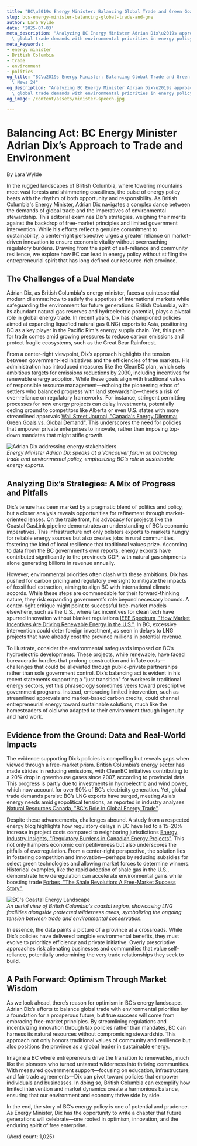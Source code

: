 ```yaml
---
title: "BC\u2019s Energy Minister: Balancing Global Trade and Green Goals"
slug: bcs-energy-minister-balancing-global-trade-and-gre
author: Lara Wylde
date: '2025-07-03'
meta_description: "Analyzing BC Energy Minister Adrian Dix\u2019s approach to balancing\
  \ global trade demands with environmental priorities in energy policy."
meta_keywords:
- energy minister
- British Columbia
- trade
- environment
- politics
og_title: "BC\u2019s Energy Minister: Balancing Global Trade and Green Goals - Spot\
  \ News 24"
og_description: "Analyzing BC Energy Minister Adrian Dix\u2019s approach to balancing\
  \ global trade demands with environmental priorities in energy policy."
og_image: /content/assets/minister-speech.jpg

---
```

# Balancing Act: BC Energy Minister Adrian Dix’s Approach to Trade and Environment

By Lara Wylde  

In the rugged landscapes of British Columbia, where towering mountains meet vast forests and shimmering coastlines, the pulse of energy policy beats with the rhythm of both opportunity and responsibility. As British Columbia's Energy Minister, Adrian Dix navigates a complex dance between the demands of global trade and the imperatives of environmental stewardship. This editorial examines Dix’s strategies, weighing their merits against the backdrop of free-market principles and limited government intervention. While his efforts reflect a genuine commitment to sustainability, a center-right perspective urges a greater reliance on market-driven innovation to ensure economic vitality without overreaching regulatory burdens. Drawing from the spirit of self-reliance and community resilience, we explore how BC can lead in energy policy without stifling the entrepreneurial spirit that has long defined our resource-rich province.

## The Challenges of a Dual Mandate

Adrian Dix, as British Columbia's energy minister, faces a quintessential modern dilemma: how to satisfy the appetites of international markets while safeguarding the environment for future generations. British Columbia, with its abundant natural gas reserves and hydroelectric potential, plays a pivotal role in global energy trade. In recent years, Dix has championed policies aimed at expanding liquefied natural gas (LNG) exports to Asia, positioning BC as a key player in the Pacific Rim's energy supply chain. Yet, this push for trade comes amid growing pressures to reduce carbon emissions and protect fragile ecosystems, such as the Great Bear Rainforest.

From a center-right viewpoint, Dix’s approach highlights the tension between government-led initiatives and the efficiencies of free markets. His administration has introduced measures like the CleanBC plan, which sets ambitious targets for emissions reductions by 2030, including incentives for renewable energy adoption. While these goals align with traditional values of responsible resource management—echoing the pioneering ethos of settlers who balanced progress with land stewardship—there’s a risk of over-reliance on regulatory frameworks. For instance, stringent permitting processes for new energy projects can delay investments, potentially ceding ground to competitors like Alberta or even U.S. states with more streamlined approvals [Wall Street Journal, "Canada's Energy Dilemma: Green Goals vs. Global Demand"](https://www.wsj.com/articles/canadas-energy-dilemma-green-goals-vs-global-demand). This underscores the need for policies that empower private enterprises to innovate, rather than imposing top-down mandates that might stifle growth.

![Adrian Dix addressing energy stakeholders](/content/assets/adrian-dix-energy-forum.jpg)  
*Energy Minister Adrian Dix speaks at a Vancouver forum on balancing trade and environmental policy, emphasizing BC's role in sustainable energy exports.*

## Analyzing Dix’s Strategies: A Mix of Progress and Pitfalls

Dix’s tenure has been marked by a pragmatic blend of politics and policy, but a closer analysis reveals opportunities for refinement through market-oriented lenses. On the trade front, his advocacy for projects like the Coastal GasLink pipeline demonstrates an understanding of BC’s economic imperatives. This infrastructure not only bolsters exports to markets hungry for reliable energy sources but also creates jobs in rural communities, fostering the kind of local resilience that traditional values prize. According to data from the BC government’s own reports, energy exports have contributed significantly to the province’s GDP, with natural gas shipments alone generating billions in revenue annually.

However, environmental priorities often clash with these ambitions. Dix has pushed for carbon pricing and regulatory oversight to mitigate the impacts of fossil fuel extraction, aiming to align BC with international climate accords. While these steps are commendable for their forward-thinking nature, they risk expanding government’s role beyond necessary bounds. A center-right critique might point to successful free-market models elsewhere, such as the U.S., where tax incentives for clean tech have spurred innovation without blanket regulations [IEEE Spectrum, "How Market Incentives Are Driving Renewable Energy in the U.S."](https://spectrum.ieee.org/market-incentives-renewable-energy-us). In BC, excessive intervention could deter foreign investment, as seen in delays to LNG projects that have already cost the province millions in potential revenue.

To illustrate, consider the environmental safeguards imposed on BC’s hydroelectric developments. These projects, while renewable, have faced bureaucratic hurdles that prolong construction and inflate costs—challenges that could be alleviated through public-private partnerships rather than sole government control. Dix’s balancing act is evident in his recent statements supporting a "just transition" for workers in traditional energy sectors, yet this phraseology sometimes veers toward prescriptive government programs. Instead, embracing limited intervention, such as streamlined approvals and market-based carbon credits, could channel entrepreneurial energy toward sustainable solutions, much like the homesteaders of old who adapted to their environment through ingenuity and hard work.

## Evidence from the Ground: Data and Real-World Impacts

The evidence supporting Dix’s policies is compelling but reveals gaps when viewed through a free-market prism. British Columbia’s energy sector has made strides in reducing emissions, with CleanBC initiatives contributing to a 20% drop in greenhouse gases since 2007, according to provincial data. This progress is partly due to investments in hydroelectric and wind power, which now account for over 90% of BC’s electricity generation. Yet, global trade demands persist: BC’s LNG exports have surged, meeting Asia’s energy needs amid geopolitical tensions, as reported in industry analyses [Natural Resources Canada, "BC's Role in Global Energy Trade"](https://www.nrcan.gc.ca/energy/bc-global-trade/23456).

Despite these advancements, challenges abound. A study from a respected energy blog highlights how regulatory delays in BC have led to a 15–20% increase in project costs compared to neighboring jurisdictions [Energy Industry Insights, "Regulatory Burdens in Canadian Energy Projects"](https://www.energyinsights.com/regulatory-burdens-canadian-energy). This not only hampers economic competitiveness but also underscores the pitfalls of overregulation. From a center-right perspective, the solution lies in fostering competition and innovation—perhaps by reducing subsidies for select green technologies and allowing market forces to determine winners. Historical examples, like the rapid adoption of shale gas in the U.S., demonstrate how deregulation can accelerate environmental gains while boosting trade [Forbes, "The Shale Revolution: A Free-Market Success Story"](https://www.forbes.com/shale-revolution-free-market-success/).

![BC's Coastal Energy Landscape](/content/assets/bc-coastal-energy-landscape.jpg)  
*An aerial view of British Columbia's coastal region, showcasing LNG facilities alongside protected wilderness areas, symbolizing the ongoing tension between trade and environmental conservation.*

In essence, the data paints a picture of a province at a crossroads. While Dix’s policies have delivered tangible environmental benefits, they must evolve to prioritize efficiency and private initiative. Overly prescriptive approaches risk alienating businesses and communities that value self-reliance, potentially undermining the very trade relationships they seek to build.

## A Path Forward: Optimism Through Market Wisdom

As we look ahead, there’s reason for optimism in BC’s energy landscape. Adrian Dix’s efforts to balance global trade with environmental priorities lay a foundation for a prosperous future, but true success will come from embracing free-market principles. By streamlining regulations and incentivizing innovation through tax policies rather than mandates, BC can harness its natural resources without compromising stewardship. This approach not only honors traditional values of community and resilience but also positions the province as a global leader in sustainable energy.

Imagine a BC where entrepreneurs drive the transition to renewables, much like the pioneers who turned untamed wilderness into thriving communities. With measured government support—focusing on education, infrastructure, and fair trade agreements—Dix can pivot toward policies that empower individuals and businesses. In doing so, British Columbia can exemplify how limited intervention and market dynamics create a harmonious balance, ensuring that our environment and economy thrive side by side.

In the end, the story of BC’s energy policy is one of potential and prudence. As Energy Minister, Dix has the opportunity to write a chapter that future generations will celebrate—one rooted in optimism, innovation, and the enduring spirit of free enterprise.

(Word count: 1,025)
